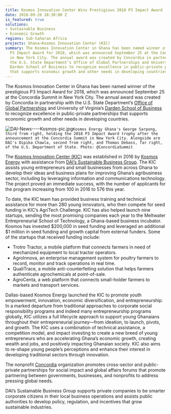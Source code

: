```yaml
---
title: Kosmos Innovation Center Wins Prestigious 2018 P3 Impact Award
date: 2018-09-26 18:30:00 Z
is_featured: true
solutions:
- Sustainable Business
- Economic Growth
regions: Sub-Saharan Africa
projects: Ghana—Kosmos Innovation Center (KIC)
summary: The Kosmos Innovation Center in Ghana has been named winner of the prestigious
  P3 Impact Award for 2018, which was announced September 25 at the Concordia Summit
  in New York City. The annual award was created by Concordia in partnership with
  the U.S. State Department’s Office of Global Partnerships and University of Virginia’s
  Darden School of Business to recognize excellence in public-private partnerships
  that supports economic growth and other needs in developing countries.
---
```


The Kosmos Innovation Center in Ghana has been named winner of the prestigious P3 Impact Award for 2018, which was announced September 25 at the Concordia Summit in New York City. The annual award was created by Concordia in partnership with the U.S. State Department’s [Office of Global Partnerships](https://www.state.gov/s/partnerships/) and University of Virginia’s [Darden School of Business](https://ideas.darden.virginia.edu/2018/09/kosmos-innovation-center-a-p3-partnership/) to recognize excellence in public-private partnerships that supports economic growth and other needs in developing countries.

![DAI-News----Kosmos-pic.jpg](/uploads/DAI-News----Kosmos-pic.jpg)`Kosmos Energy Ghana's George Sarpong, third from right, holding the 2018 P3 Impact Award trophy after the announcement at the Concordia Summit in New York City. Alongside are DAI's Dipika Chawla, second from right, and Thomas Debass, far right, of the U.S. Department of State. Photo: @ConcordiaSummit` 

The [Kosmos Innovation Center (KIC)](http://www.kosmosinnovationcenter.com/) was established in 2016 by [Kosmos Energy](http://www.kosmosenergy.com/index.php) with assistance from [DAI’s Sustainable Business Group](https://www.dai.com/our-work/solutions/sustainable-business). The KIC assists young entrepreneurs and small businesses from across Ghana to develop their ideas and business plans for improving Ghana’s agribusiness sector, including by leveraging information and communications technology. The project proved an immediate success, with the number of applicants for the program increasing from 100 in 2016 to 576 this year.

To date, the KIC team has provided business training and technical assistance for more than 280 young innovators, who then compete for seed funding in KIC’s AgriTech Challenge. KIC has also helped launch nine startups, sending the most promising companies each year to the Meltwater Entrepreneurial School of Technology, a Ghana-based business incubator. Kosmos has invested $200,000 in seed funding and leveraged an additional $1 million in seed funding and growth capital from external funders. Some of the startups that received funding include:

* Trotro Tractor, a mobile platform that connects farmers in need of mechanized equipment to local tractor operators.
* AgroInnova, an enterprise management system for poultry farmers to record, monitor and track operations in real time.
* QualiTrace, a mobile anti-counterfeiting solution that helps farmers authenticate agrochemicals at point-of-sale.
* AgroCenta, a web platform that connects small-holder farmers to markets and transport services.

Dallas-based Kosmos Energy launched the KIC to promote youth empowerment, innovation, economic diversification, and entrepreneurship. In a marked departure from traditional approaches to corporate social responsibility programs and indeed many entrepreneurship programs globally, KIC utilizes a full lifecycle approach to support young Ghanaians throughout their entrepreneurial journey—from ideation, to launch, pivots, and growth. The KIC uses a combination of technical assistance, a competition model, and impact investing to create a new breed of young entrepreneurs who are accelerating Ghana’s economic growth, creating wealth and jobs, and positively impacting Ghanaian society. KIC also aims to re-shape young people’s perceptions and enhance their interest in developing traditional sectors through innovation. 

The nonprofit [Concordia](http://www.concordia.net/) organization promotes cross-sector and public-private partnerships for social impact and global affairs forums that promote partnering between governments, businesses, and nonprofits to address pressing global needs.

DAI’s Sustainable Business Group supports private companies to be smarter corporate citizens in their local business operations and assists public authorities to develop policy, regulation, and incentives that grow sustainable industries.